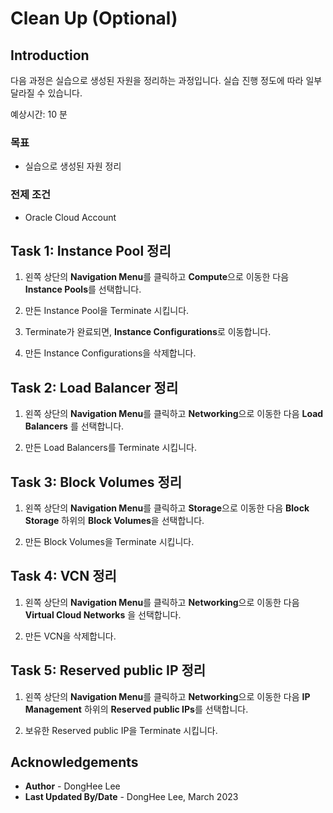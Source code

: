 # Clean Up (Optional)

## Introduction

다음 과정은 실습으로 생성된 자원을 정리하는 과정입니다. 실습 진행 정도에 따라 일부 달라질 수 있습니다.

예상시간: 10 분

### 목표

- 실습으로 생성된 자원 정리

### 전제 조건

- Oracle Cloud Account

## Task 1: Instance Pool 정리

1. 왼쪽 상단의 **Navigation Menu**를 클릭하고 **Compute**으로 이동한 다음 **Instance Pools**를 선택합니다.

2. 만든 Instance Pool을 Terminate 시킵니다.

3. Terminate가 완료되면, **Instance Configurations**로 이동합니다.

4. 만든 Instance Configurations을 삭제합니다.

## Task 2: Load Balancer 정리

1. 왼쪽 상단의 **Navigation Menu**를 클릭하고 **Networking**으로 이동한 다음 **Load Balancers** 를 선택합니다.

2. 만든 Load Balancers를 Terminate 시킵니다.

## Task 3: Block Volumes 정리

1. 왼쪽 상단의 **Navigation Menu**를 클릭하고 **Storage**으로 이동한 다음 **Block Storage** 하위의 **Block Volumes**을 선택합니다.

2. 만든 Block Volumes을 Terminate 시킵니다.

## Task 4: VCN 정리

1. 왼쪽 상단의 **Navigation Menu**를 클릭하고 **Networking**으로 이동한 다음 **Virtual Cloud Networks** 을 선택합니다.

2. 만든 VCN을 삭제합니다.

## Task 5: Reserved public IP 정리

1. 왼쪽 상단의 **Navigation Menu**를 클릭하고 **Networking**으로 이동한 다음 **IP Management** 하위의 **Reserved public IPs**를 선택합니다.

2. 보유한 Reserved public IP을 Terminate 시킵니다.

## Acknowledgements

* **Author** - DongHee Lee
* **Last Updated By/Date** - DongHee Lee, March 2023
